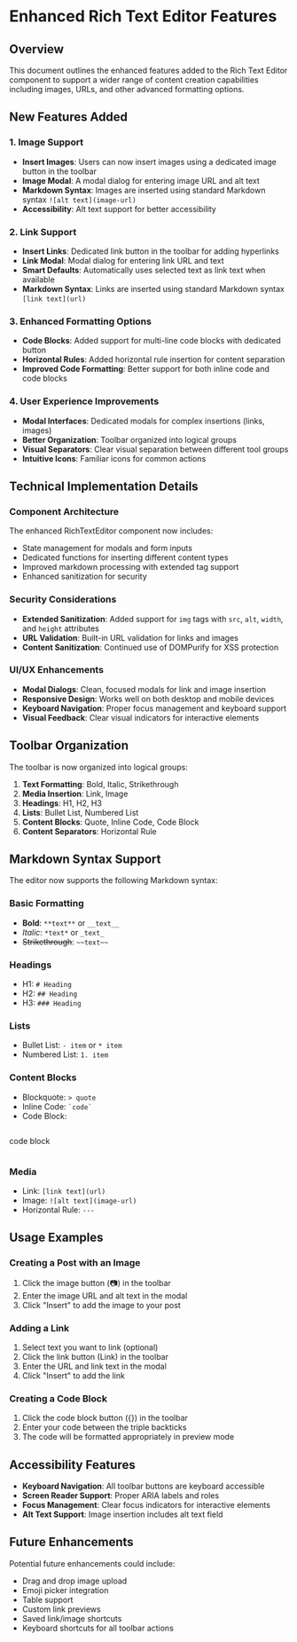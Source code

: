 # Enhanced Rich Text Editor Features

## Overview
This document outlines the enhanced features added to the Rich Text Editor component to support a wider range of content creation capabilities including images, URLs, and other advanced formatting options.

## New Features Added

### 1. Image Support
- **Insert Images**: Users can now insert images using a dedicated image button in the toolbar
- **Image Modal**: A modal dialog for entering image URL and alt text
- **Markdown Syntax**: Images are inserted using standard Markdown syntax `![alt text](image-url)`
- **Accessibility**: Alt text support for better accessibility

### 2. Link Support
- **Insert Links**: Dedicated link button in the toolbar for adding hyperlinks
- **Link Modal**: Modal dialog for entering link URL and text
- **Smart Defaults**: Automatically uses selected text as link text when available
- **Markdown Syntax**: Links are inserted using standard Markdown syntax `[link text](url)`

### 3. Enhanced Formatting Options
- **Code Blocks**: Added support for multi-line code blocks with dedicated button
- **Horizontal Rules**: Added horizontal rule insertion for content separation
- **Improved Code Formatting**: Better support for both inline code and code blocks

### 4. User Experience Improvements
- **Modal Interfaces**: Dedicated modals for complex insertions (links, images)
- **Better Organization**: Toolbar organized into logical groups
- **Visual Separators**: Clear visual separation between different tool groups
- **Intuitive Icons**: Familiar icons for common actions

## Technical Implementation Details

### Component Architecture
The enhanced RichTextEditor component now includes:
- State management for modals and form inputs
- Dedicated functions for inserting different content types
- Improved markdown processing with extended tag support
- Enhanced sanitization for security

### Security Considerations
- **Extended Sanitization**: Added support for `img` tags with `src`, `alt`, `width`, and `height` attributes
- **URL Validation**: Built-in URL validation for links and images
- **Content Sanitization**: Continued use of DOMPurify for XSS protection

### UI/UX Enhancements
- **Modal Dialogs**: Clean, focused modals for link and image insertion
- **Responsive Design**: Works well on both desktop and mobile devices
- **Keyboard Navigation**: Proper focus management and keyboard support
- **Visual Feedback**: Clear visual indicators for interactive elements

## Toolbar Organization

The toolbar is now organized into logical groups:

1. **Text Formatting**: Bold, Italic, Strikethrough
2. **Media Insertion**: Link, Image
3. **Headings**: H1, H2, H3
4. **Lists**: Bullet List, Numbered List
5. **Content Blocks**: Quote, Inline Code, Code Block
6. **Content Separators**: Horizontal Rule

## Markdown Syntax Support

The editor now supports the following Markdown syntax:

### Basic Formatting
- **Bold**: `**text**` or `__text__`
- *Italic*: `*text*` or `_text_`
- ~~Strikethrough~~: `~~text~~`

### Headings
- H1: `# Heading`
- H2: `## Heading`
- H3: `### Heading`

### Lists
- Bullet List: `- item` or `* item`
- Numbered List: `1. item`

### Content Blocks
- Blockquote: `> quote`
- Inline Code: `` `code` ``
- Code Block: 
```
```
code block
```
```

### Media
- Link: `[link text](url)`
- Image: `![alt text](image-url)`
- Horizontal Rule: `---`

## Usage Examples

### Creating a Post with an Image
1. Click the image button (📷) in the toolbar
2. Enter the image URL and alt text in the modal
3. Click "Insert" to add the image to your post

### Adding a Link
1. Select text you want to link (optional)
2. Click the link button (Link) in the toolbar
3. Enter the URL and link text in the modal
4. Click "Insert" to add the link

### Creating a Code Block
1. Click the code block button ({}) in the toolbar
2. Enter your code between the triple backticks
3. The code will be formatted appropriately in preview mode

## Accessibility Features

- **Keyboard Navigation**: All toolbar buttons are keyboard accessible
- **Screen Reader Support**: Proper ARIA labels and roles
- **Focus Management**: Clear focus indicators for interactive elements
- **Alt Text Support**: Image insertion includes alt text field

## Future Enhancements

Potential future enhancements could include:
- Drag and drop image upload
- Emoji picker integration
- Table support
- Custom link previews
- Saved link/image shortcuts
- Keyboard shortcuts for all toolbar actions